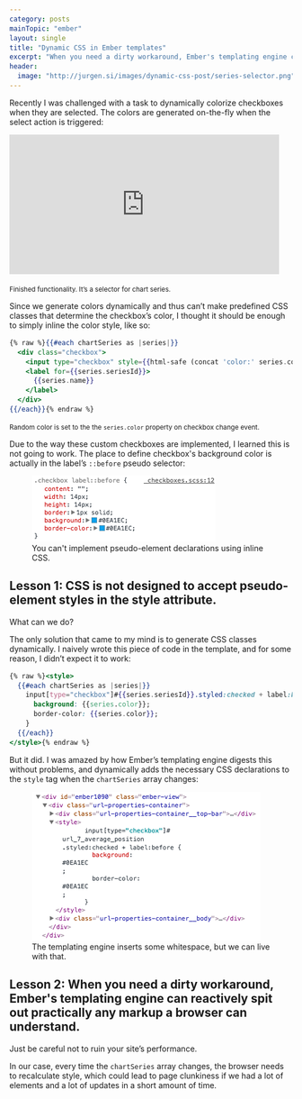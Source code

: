 ```yaml
---
category: posts
mainTopic: "ember"
layout: single
title: "Dynamic CSS in Ember templates"
excerpt: "When you need a dirty workaround, Ember's templating engine can reactively spit out practically any markup a browser can understand."
header:
  image: "http://jurgen.si/images/dynamic-css-post/series-selector.png"
---
```


Recently I was challenged with a task to dynamically colorize checkboxes when they are selected. The colors are generated on-the-fly when the select action is triggered:

<iframe src="https://giphy.com/embed/CIN5VCtXdiZvYP8QUp" width="480" height="248" frameBorder="0" class="giphy-embed" allowFullScreen></iframe>

<small>Finished functionality. It’s a selector for chart series.</small>

Since we generate colors dynamically and thus can’t make predefined CSS classes that determine the checkbox’s color, I thought it should be enough to simply inline the color style, like so:

```handlebars
{% raw %}{{#each chartSeries as |series|}}
  <div class="checkbox">
    <input type="checkbox" style={{html-safe (concat 'color:' series.color)}} checked=… >
    <label for={{series.seriesId}}>
      {{series.name}}
    </label>
  </div>
{{/each}}{% endraw %}
```

<small>Random color is set to the the `series.color` property on checkbox change event.</small>

Due to the way these custom checkboxes are implemented, I learned this is not going to work. The place to define checkbox's background color is actually in the label’s `::before` pseudo selector:

<figure class="half">
    <a href="/images/dynamic-css-post/1.jpg"><img src="/images/dynamic-css-post/1.jpg"></a>
    <figcaption>You can't implement pseudo-element declarations using inline CSS.</figcaption>
</figure>

## Lesson 1: CSS is not designed to accept pseudo-element styles in the style attribute.

What can we do?

The only solution that came to my mind is to generate CSS classes dynamically. I naively wrote this piece of code in the template, and for some reason, I didn’t expect it to work:

```handlebars
{% raw %}<style>
  {{#each chartSeries as |series|}}
    input[type="checkbox"]#{{series.seriesId}}.styled:checked + label:before {
      background: {{series.color}};
      border-color: {{series.color}};
    }
  {{/each}}
</style>{% endraw %}
```

But it did. I was amazed by how Ember’s templating engine digests this without problems, and dynamically adds the necessary CSS declarations to the `style` tag when the `chartSeries` array changes:

<figure class="half">
    <a href="/images/dynamic-css-post/2.jpg"><img src="/images/dynamic-css-post/2.jpg"></a>
    <figcaption>The templating engine inserts some whitespace, but we can live with that.</figcaption>
</figure>

## Lesson 2: When you need a dirty workaround, Ember's templating engine can reactively spit out practically any markup a browser can understand.

Just be careful not to ruin your site’s performance.

In our case, every time the `chartSeries` array changes, the browser needs to recalculate style, which could lead to page clunkiness if we had a lot of elements and a lot of updates in a short amount of time.
